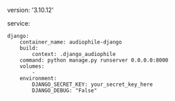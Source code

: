version: '3.10.12'

service:

    django:
        container_name: audiophile-django
        build:
            context: .django_audiophile
        command: python manage.py runserver 0.0.0.0:8000
        volumes:
            - 
        environment:
            DJANGO_SECRET_KEY: your_secret_key_here
            DJANGO_DEBUG: "False"